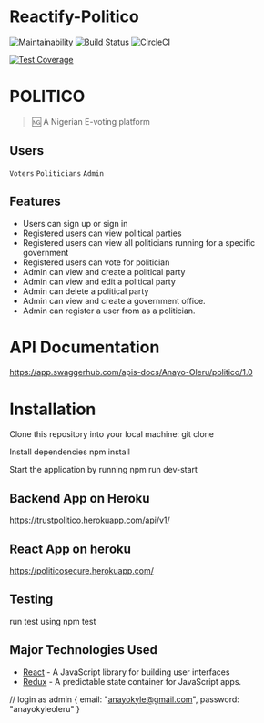 # Reactify-Politico
[![Maintainability](https://api.codeclimate.com/v1/badges/d5c56c173b7afde4ea43/maintainability)](https://codeclimate.com/github/AnayoOleru/Reactify-Politico/maintainability) [![Build Status](https://travis-ci.org/AnayoOleru/Reactify-Politico.svg?branch=develop)](https://travis-ci.org/AnayoOleru/Reactify-Politico) [![CircleCI](https://circleci.com/gh/AnayoOleru/Reactify-Politico/tree/develop.svg?style=svg)](https://circleci.com/gh/AnayoOleru/Reactify-Politico/tree/develop)

[![Test Coverage](https://api.codeclimate.com/v1/badges/d5c56c173b7afde4ea43/test_coverage)](https://codeclimate.com/github/AnayoOleru/Reactify-Politico/test_coverage)

# POLITICO
 > :ng: A Nigerian E-voting platform


 ## Users
  `Voters` `Politicians`
  `Admin` 

 ## Features
* Users can sign up or sign in
* Registered users can view political parties
* Registered users can view all politicians running for a specific government
* Registered users can vote for politician
* Admin can view and create a political party
* Admin can view and edit a political party
* Admin can delete a political party
* Admin can view and create a government office.  
* Admin can register a user from as a politician.  

#  API Documentation
https://app.swaggerhub.com/apis-docs/Anayo-Oleru/politico/1.0

# Installation
Clone this repository into your local machine:
git clone

Install dependencies
npm install

Start the application by running
npm run dev-start

## Backend App on Heroku
https://trustpolitico.herokuapp.com/api/v1/

## React App on heroku
https://politicosecure.herokuapp.com/

## Testing
run test using npm test

## Major Technologies Used

* [React](https://reactjs.org/) - A JavaScript library for building user interfaces
* [Redux](https://redux.js.org/) - A predictable state container for JavaScript apps.


// login as admin
{
  email: "anayokyle@gmail.com",
  password: "anayokyleoleru"
}
```


